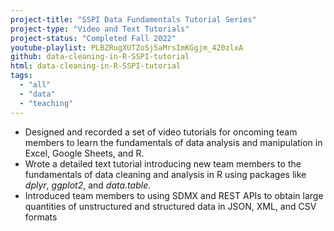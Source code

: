 ```yaml
---
project-title: "SSPI Data Fundamentals Tutorial Series"
project-type: "Video and Text Tutorials"
project-status: "Completed Fall 2022"
youtube-playlist: PLBZRugXUTZoSj5aMrsImKGgjm_420zlxA
github: data-cleaning-in-R-SSPI-tutorial
html: data-cleaning-in-R-SSPI-tutorial
tags:
  - "all"
  - "data"
  - "teaching"
---
```

* Designed and recorded a set of video tutorials for oncoming team members to learn the fundamentals of data analysis and manipulation in Excel, Google Sheets, and R.
* Wrote a detailed text tutorial introducing new team members to the fundamentals of data cleaning and analysis in R using packages like *dplyr*, *ggplot2*, and *data.table*.
* Introduced team members to using SDMX and REST APIs to obtain large quantities of unstructured and structured data in JSON, XML, and CSV formats